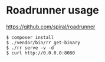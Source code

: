 # Roadrunner usage

https://github.com/spiral/roadrunner

    $ composer install
    $ ./vendor/bin/rr get-binary
    $ ./rr serve -v -d
    $ curl http://0.0.0.0:8080
